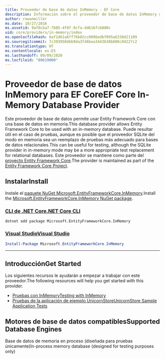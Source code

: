 ```yaml
---
title: Proveedor de base de datos InMemory - EF Core
description: Información sobre el proveedor de base de datos InMemory de Entity Framework Core
author: rowanmiller
ms.date: 10/27/2016
ms.assetid: 9af0cba7-7605-4f8f-9cfa-dd616fcb880c
uid: core/providers/in-memory/index
ms.openlocfilehash: 6af1d61a6ff76b82cc0096edbf095a6338d21109
ms.sourcegitcommit: 7c3939504bb9da3f46bea3443638b808c04227c2
ms.translationtype: HT
ms.contentlocale: es-ES
ms.lasthandoff: 09/09/2020
ms.locfileid: "89619000"
---
```

# <a name="ef-core-in-memory-database-provider"></a><span data-ttu-id="1e1ae-103">Proveedor de base de datos InMemory para EF Core</span><span class="sxs-lookup"><span data-stu-id="1e1ae-103">EF Core In-Memory Database Provider</span></span>

<span data-ttu-id="1e1ae-104">Este proveedor de base de datos permite usar Entity Framework Core con una base de datos en memoria.</span><span class="sxs-lookup"><span data-stu-id="1e1ae-104">This database provider allows Entity Framework Core to be used with an in-memory database.</span></span> <span data-ttu-id="1e1ae-105">Puede resultar útil en el caso de pruebas, aunque es posible que el proveedor SQLite del modo en memoria sea un reemplazo de pruebas más adecuado para bases de datos relacionales.</span><span class="sxs-lookup"><span data-stu-id="1e1ae-105">This can be useful for testing, although the SQLite provider in in-memory mode may be a more appropriate test replacement for relational databases.</span></span> <span data-ttu-id="1e1ae-106">Este proveedor se mantiene como parte del [proyecto Entity Framework Core](https://github.com/aspnet/EntityFrameworkCore).</span><span class="sxs-lookup"><span data-stu-id="1e1ae-106">The provider is maintained as part of the [Entity Framework Core Project](https://github.com/aspnet/EntityFrameworkCore).</span></span>

## <a name="install"></a><span data-ttu-id="1e1ae-107">Instalar</span><span class="sxs-lookup"><span data-stu-id="1e1ae-107">Install</span></span>

<span data-ttu-id="1e1ae-108">Instale el [paquete NuGet Microsoft.EntityFrameworkCore.InMemory](https://www.nuget.org/packages/Microsoft.EntityFrameworkCore.InMemory/).</span><span class="sxs-lookup"><span data-stu-id="1e1ae-108">Install the [Microsoft.EntityFrameworkCore.InMemory NuGet package](https://www.nuget.org/packages/Microsoft.EntityFrameworkCore.InMemory/).</span></span>

### <a name="net-core-cli"></a>[<span data-ttu-id="1e1ae-109">CLI de .NET Core</span><span class="sxs-lookup"><span data-stu-id="1e1ae-109">.NET Core CLI</span></span>](#tab/dotnet-core-cli)

```dotnetcli
dotnet add package Microsoft.EntityFrameworkCore.InMemory
```

### <a name="visual-studio"></a>[<span data-ttu-id="1e1ae-110">Visual Studio</span><span class="sxs-lookup"><span data-stu-id="1e1ae-110">Visual Studio</span></span>](#tab/vs)

``` powershell
Install-Package Microsoft.EntityFrameworkCore.InMemory
```

***

## <a name="get-started"></a><span data-ttu-id="1e1ae-111">Introducción</span><span class="sxs-lookup"><span data-stu-id="1e1ae-111">Get Started</span></span>

<span data-ttu-id="1e1ae-112">Los siguientes recursos le ayudarán a empezar a trabajar con este proveedor.</span><span class="sxs-lookup"><span data-stu-id="1e1ae-112">The following resources will help you get started with this provider.</span></span>

* [<span data-ttu-id="1e1ae-113">Pruebas con InMemory</span><span class="sxs-lookup"><span data-stu-id="1e1ae-113">Testing with InMemory</span></span>](xref:core/miscellaneous/testing/in-memory)
* [<span data-ttu-id="1e1ae-114">Pruebas de la aplicación de ejemplo UnicornStore</span><span class="sxs-lookup"><span data-stu-id="1e1ae-114">UnicornStore Sample Application Tests</span></span>](https://github.com/rowanmiller/UnicornStore/blob/master/UnicornStore/src/UnicornStore.Tests/Controllers/ShippingControllerTests.cs)

## <a name="supported-database-engines"></a><span data-ttu-id="1e1ae-115">Motores de base de datos compatibles</span><span class="sxs-lookup"><span data-stu-id="1e1ae-115">Supported Database Engines</span></span>

<span data-ttu-id="1e1ae-116">Base de datos de memoria en proceso (diseñada para pruebas únicamente)</span><span class="sxs-lookup"><span data-stu-id="1e1ae-116">In-process memory database (designed for testing purposes only)</span></span>

